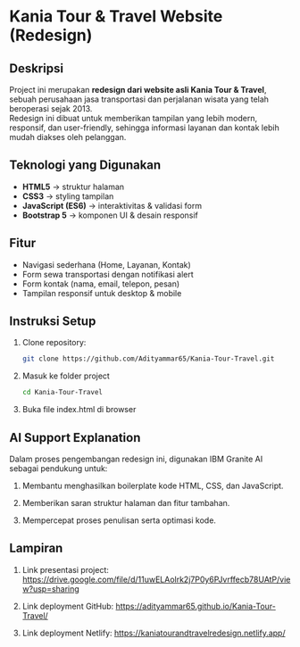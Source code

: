 # Kania Tour & Travel Website (Redesign)

## Deskripsi  
Project ini merupakan **redesign dari website asli Kania Tour & Travel**, sebuah perusahaan jasa transportasi dan perjalanan wisata yang telah beroperasi sejak 2013.  
Redesign ini dibuat untuk memberikan tampilan yang lebih modern, responsif, dan user-friendly, sehingga informasi layanan dan kontak lebih mudah diakses oleh pelanggan.  

## Teknologi yang Digunakan  
- **HTML5** → struktur halaman  
- **CSS3** → styling tampilan  
- **JavaScript (ES6)** → interaktivitas & validasi form  
- **Bootstrap 5** → komponen UI & desain responsif  

## Fitur  
- Navigasi sederhana (Home, Layanan, Kontak)  
- Form sewa transportasi dengan notifikasi alert  
- Form kontak (nama, email, telepon, pesan)  
- Tampilan responsif untuk desktop & mobile  

## Instruksi Setup  
1. Clone repository:  
    ```bash
   git clone https://github.com/Adityammar65/Kania-Tour-Travel.git

2. Masuk ke folder project
    ```bash
    cd Kania-Tour-Travel

3. Buka file index.html di browser

## AI Support Explanation
Dalam proses pengembangan redesign ini, digunakan IBM Granite AI sebagai pendukung untuk:
1. Membantu menghasilkan boilerplate kode HTML, CSS, dan JavaScript.

2. Memberikan saran struktur halaman dan fitur tambahan.

3. Mempercepat proses penulisan serta optimasi kode.

## Lampiran
1. Link presentasi project: https://drive.google.com/file/d/11uwELAolrk2j7P0y6PJvrffecb78UAtP/view?usp=sharing

2. Link deployment GitHub: https://adityammar65.github.io/Kania-Tour-Travel/

3. Link deployment Netlify: https://kaniatourandtravelredesign.netlify.app/